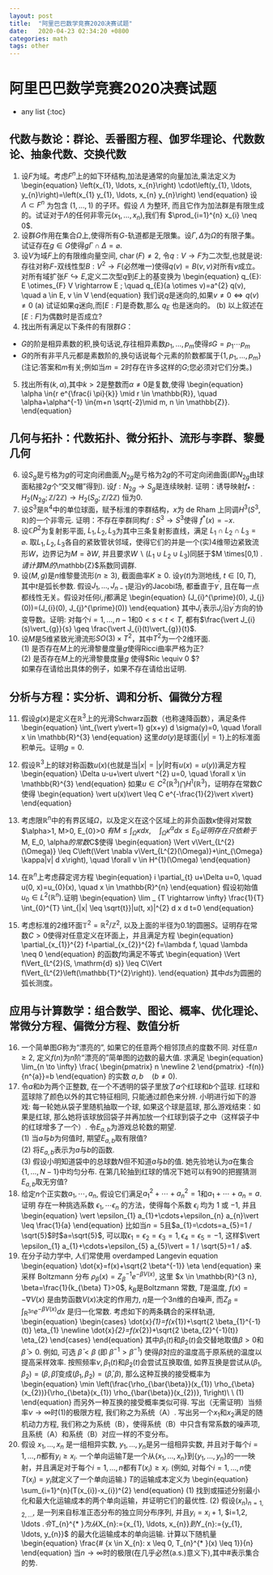 ```yaml
---
layout: post
title:  "阿里巴巴数学竞赛2020决赛试题"
date:   2020-04-23 02:34:20 +0800
categories: math
tags: other
---
```


# 阿里巴巴数学竞赛2020决赛试题

* any list
{:toc}

## 代数与数论：群论、丢番图方程、伽罗华理论、代数数论、抽象代数、交换代数
1. 设$F$为域。考虑$F^n$上的如下环结构,加法是通常的向量加法,乘法定义为
 \begin{equation}
 \left(x_{1}, \ldots, x_{n}\right) \cdot\left(y_{1}, \ldots, y_{n}\right)=\left(x_{1} y_{1}, \ldots, x_{n} y_{n}\right)
 \end{equation}
 设 $\Lambda \subset F^{n}$ 为包含 $(1, \ldots, 1)$ 的子环。假设 $\Lambda$ 为整环, 而且它作为加法群是有限生成的。试证对于$\Lambda$的任何非零元$(x_1, \ldots, x_{n})$,我们有 $\prod_{i=1}^{n} x_{i} \neq 0$.
2. 设群$G$作用在集合$\Omega$上,使得所有$G$-轨道都是无限集。设$\Gamma, \Delta$为$\Omega$的有限子集。试证存在$g \in G$使得$g \Gamma\cap\Delta=\varnothing$.
3. 设$V$为域$F$上的有限维向量空间, $\operatorname{char}(F) \neq 2$, 令$q: V \to F$为二次型,也就是说:存往对称$F$-双线性型$B : V^{2} \to F$(必然唯一)使得$q(v)=B(v, v)$对所有$v$成立。对所有域扩张$F\hookrightarrow E$,定义二次型$q$到$E$上的基变换为
 \begin{equation}
 q_{E}: E \otimes_{F} V \rightarrow E ; \quad q_{E}(a \otimes v)=a^{2} q(v), \quad a \in E, v \in V
 \end{equation}
 我们说$q$是迷向的,如果$v \neq 0 \Longleftrightarrow q(v) \neq 0$
 (a) 试证如果$q$迷向,而$[E: F]$是奇数,那么 $q_{E}$ 也是迷向的。
 (b) 以上叙述在$[E: F]$为偶数时是否成立?
4. 找出所有满足以下条件的有限群$G$：
 - $G$的阶是相异素数的积,换句话说,存往相异素数$p_{1}, \ldots, p_{m}$使得$\sharp G=p_{1} \cdots p_{m}$
 - $G$的所有非平凡元都是素数阶的,换句话说每个元素的阶数都属于$\{1, p_{1}, \ldots, p_{m}\}$    
 (注记:答案和$m$有关;例如当$m=2$时存在许多这样的$G$;您必须对它们分类。)
5. 找出所有$(k, \alpha)$,其中$k>2$是整数而$\alpha \neq 0$是复数,使得
 \begin{equation}
 \alpha \in\{r e^{\frac{i \pi}{k}} \mid r \in \mathbb{R}\}, \quad \alpha+\alpha^{-1} \in\{m+n \sqrt{-2}\mid m, n \in \mathbb{Z}\}.
 \end{equation}



## 几何与拓扑：代数拓扑、微分拓扑、流形与李群、黎曼几何

6. 设$S_{g}$是亏格为$g$的可定向闭曲面,$N_{2 g}$是亏格为$2 g$的不可定向闭曲面(即$N_{2 g}$由球面粘接$2 g$个“交叉帽”得到). 设$f: N_{2 g} \to S_{g}$是连续映射. 证明：诱导映射$f_{* }: H_{2}(N_{2 g} ; \mathbb{Z} / 2 \mathbb{Z}) \to H_{2}(S_{g} ; \mathbb{Z} / 2 \mathbb{Z})$ 恒为$0$.
7. 设$S^{3}$是$\mathbb{R}^{4}$中的单位球面，赋予标淮的李群结构，$x$为 de Rham 上同调$H^{3}(S^{3}, \mathbb{R})$的一个非零元. 证明：不存在李群同构$f: S^{3} \to S^{3}$使得 $f^{* }(x)=-x$.
8. 设$\mathbb{C}P^2$为复射影平面, $L_{1}, L_{2}, L_{3}$为其中三条复射影直线，满足 $L_{1} \cap L_{2}\cap L_{3}=\varnothing$. 取$L_{1}, L_{2}, L_{3}$各自的紧致管状邻域，使得它们的并是一个(实)4维带边紧致流形$W$，边界记为$M = \partial W$, 并且要求$W \backslash (L_{1} \cup L_{2} \cup L_{3})$同胚于$M \times[0,1) $. 请计算$M$的$\mathbb{Z}$系数同调群.
9. 设$(M,g)$是$n$维黎曼流形$(n \geq 3)$, 截面曲率$K \geq 0$. 设$\gamma(t)$为测地线, $t \in[0, T)$, 其中$t$是弧长参数. 假设$J_{1}, \ldots, J_{n-1}$是沿$\gamma$的Jacobi场, 都垂直于$\gamma^{\prime}$, 且在每一点都线性无关。假设对任何$i, j$都满足
 \begin{equation}
 (J_{i}^{\prime}(0), J_{j}(0))=(J_{i}(0), J_{j}^{\prime}(0))
 \end{equation}
 其中$J_{i}^{\prime}$表示$J_{i}$沿$\gamma^{\prime}$方向的协变导数。证明: 对每个$i=1, \ldots, n-1$和$0< s< t<T$, 都有$\frac{\vert J_{i}(s)\vert_{g}}{s} \geq \frac{\vert J_{i}(t)\vert_{g}}{t}$.
10. 设$M$是$5$维紧致光滑流形$SO(3) \times T^2$，其中$T^{2}$为一个$2$维环面.   
 (1) 是否存在$M$上的光滑黎曼度量$g$使得Ricci曲率严格为正?    
 (2) 是否存在$M$上的光滑黎曼度量$g$ 使得$Ric \equiv 0 $?    
 如果存在请给出具体的例子，如果不存在请给出证明.   



## 分析与方程：实分析、调和分析、偏微分方程

11. 假设$g(x)$是定义在$\mathbb{R}^{3}$上的光滑Schwarz函数（也称速降函数），满足条件
\begin{equation}
\int_{\vert y\vert=1} g(x+y) d \sigma(y)=0, \quad \forall x \in \mathbb{R}^{3}
\end{equation}
这里$d\sigma(y)$是球面$\{\vert y\vert = 1 \}$上的标准面积单元。证明$g = 0$.

12. 假设$\mathbb{R}^3$上的球对称函数$u(x)$(也就是当$\vert x\vert = \vert y\vert$时有$u(x) = u(y)$)满足方程
\begin{equation}
\Delta u-u+\vert u\vert ^{2} u=0, \quad \forall x \in \mathbb{R}^{3}
\end{equation}
如果$u\in C^2(\mathbb{R}^3)\bigcap H^{1}(\mathbb{R}^3)$，证明存在常数$C$使得
\begin{equation}
\vert u(x)\vert \leq C e^{-\frac{1}{2}\vert x\vert}
\end{equation}

13. 考虑限$\mathbb{R}^n$中的有界区域$\Omega$，以及定义在这个区域上的非负函数$\kappa$使得对常数 $\alpha>1, M>0, E_{0}>0 $有
\begin{equation}
M \leq \int_{\Omega} \kappa d x, \quad \int_{\Omega} \kappa^{\alpha} d x \leq E_{0}
\end{equation}
证明存在只依赖于$M, E_0, \alpha$的常数$C$使得
\begin{equation}
\Vert v\Vert_{L^{2}(\Omega)} \leq C\left(\Vert \nabla v\Vert_{L^{2}(\Omega)}+\int_{\Omega} \kappa|v| d x\right), \quad \forall v \in H^{1}(\Omega)
\end{equation}

14. 在$\mathbb{R}^n$上考虑薛定谔方程
\begin{equation}
i \partial_{t} u+\Delta u=0, \quad u(0, x)=u_{0}(x), \quad x \in \mathbb{R}^{n}
\end{equation}
假设初始值 $u_{0} \in L^{2}\left(\mathbb{R}^{n}\right)$.证明
\begin{equation}
\lim _ {T \rightarrow \infty} \frac{1}{T} \int_{0}^{T} \int_{|x| \leq \sqrt{t}}|u(t, x)|^{2} d x d t=0
\end{equation}

15. 考虑标准的2维环面$\mathbb{T}^2 = \mathbb{R}^2/\mathbb{Z}^2$, 以及上面的半径为$0.1$的圆圈$S$。证明存在常数$C>0$使得对任意定义在环面上，并且满足方程
\begin{equation}
\partial_{x_{1}}^{2} f-\partial_{x_{2}}^{2} f=\lambda f, \quad \lambda \neq 0
\end{equation}
的函数$f$均满足不等式 
\begin{equation}
\Vert f\Vert_{L^{2}(S, \mathrm{d} s)} \leq C\Vert f\Vert_{L^{2}\left(\mathbb{T}^{2}\right)}.
\end{equation}
其中$ds$为圆圈的弧长测度。

## 应用与计算数学：组合数学、图论、概率、优化理论、常微分方程、偏微分方程、数值分析

16. 一个简单图$G$称为“漂亮的”, 如果它的任意两个相邻顶点的度数不同. 对任意$n \geq 2$, 定义$f(n)$为$n$阶“漂亮的”简单图的边数的最大值. 求满足
 \begin{equation}
 \lim_{n \to \infty} \frac{
 \begin{pmatrix}
 n \newline
 2
 \end{pmatrix}
 -f(n)}{n^{a}}=b
 \end{equation}
 的实数 $a, b \quad(b \neq 0)$.
17. 令$a$和$b$为两个正整数, 在一个不透明的袋子里放了$a$个红球和$b$个蓝球. 红球和蓝球除了颜色以外的其它特征相同, 只能通过颜色来分辨. 小明进行如下的游戏: 每一轮她从袋子里随机抽取一个球, 如果这个球是蓝球, 那么游戏结束：如果是红球, 那么她将该球放回袋子并再加放一个红球到袋子之中（这样袋子中的红球增多了一个）. 令$E_{a, b}$为游戏总轮数的期望.   
 (1) 当$a$与$b$为何值时, 期望$E_{a, b}$取有限值?   
 (2) 将$E_{a, b}$表示为$a$与$b$的函数.   
 (3) 假设小明知道袋中的总球数$N$但不知道$a$与$b$的值. 她先验地认为$a$在集合$\{1, \ldots, N-1\}$中均匀分布. 在第几轮抽到红球的情况下她可以有$90%$的把握猜测$E_{a, b}$取无穷值?
18. 给定$n$个正实数$a_{1}, \cdots, a_{n}$, 假设它们满足$a_{1}^{2}+\cdots+a_{n}^{2}=1$和$a_{1}+\cdots+a_{n}=a$. 证明 存在一种挑选系数 $\epsilon_{1}, \cdots \epsilon_{n}$ 的方法，使得每个系数 $\epsilon_{i}$ 均为 $1$ 或 $-1$, 并且
 \begin{equation}
 \vert \epsilon_{1} a_{1}+\cdots+\epsilon_{n} a_{n}\vert \leq \frac{1}{a}
 \end{equation}
 比如当$n=5$且$a_{1}=\cdots=a_{5}=1 / \sqrt{5}$时$a=\sqrt{5}$, 可以取$\epsilon_{1}=\epsilon_{2}=\epsilon_{3}=1, \epsilon_{4}=\epsilon_{5}=-1$, 
 这样$\vert \epsilon_{1} a_{1}+\cdots+\epsilon_{5} a_{5}\vert = 1 / \sqrt{5}=1 / a$.
19. 在分子动力学中, 人们常使用 overdamped Langevin equation
 \begin{equation}
 \dot{x}=f(x)+\sqrt{2 \beta^{-1}} \eta
 \end{equation}
 来采样 Boltzmann 分布 $\rho_{\beta}(x)=Z_{\beta}^{-1} e^{-\beta V(x)}$, 这里 $x \in \mathbb{R}^{3 n}, \beta=\frac{1}{k_{\beta} T}>0$, $k_{B}$是Boltzmann 常数, $T$是温度, $f(x)=-\nabla V(x)$ 是由势函数$V(x)$决定的作用力, $\eta$是一个$3 \mathrm{n}$维的白噪声, 而$Z_{\beta}=\int_{\mathrm{R}^{3n}} e^{-\beta V(x)} d x$ 是归一化常数. 考虑如下的两条耦合的采样轨道,
 \begin{equation}
 \begin{cases}
 \dot{x}_{1}=f(x_{1})+\sqrt{2 \beta_{1}^{-1}(t)} \eta_{1} \newline
 \dot{x}_{2}=f(x_{2})+\sqrt{2 \beta_{2}^{-1}(t)} \eta_{2}
 \end{cases}
 \end{equation}
 其中$\beta_{1}(t)$和$\beta_{2}(t)$会交替地取值$\beta>0$和$\bar{\beta}>0$. 例如, 可选 $\bar{\beta}<\beta$  (即 $\bar{\beta}^{-1}>\beta^{-1}$) 使得$\bar{\beta}$对应的温度高于原系统的温度以提高采样效率. 按照频率$\nu, \beta_{1}(t)$和$\beta_{2}(t)$会尝试互换取值, 如界互换是尝试从$(\beta_{1}, \beta_{2})=(\beta, \bar{\beta})$变成$(\beta_{1}, \beta_{2})=(\bar{\beta}, \beta)$, 那么这种互换的接受概率为
 \begin{equation}
 \min \left(\frac{\rho_{\bar{\beta}}(x_{1}) \rho_{\beta}(x_{2})}{\rho_{\beta}(x_{1}) \rho_{\bar{\beta}}(x_{2})}, 1\right)\ \ (1)
 \end{equation}
 而另外一种互换的接受概率类似可得. 写出（无需证明）当频率$\nu \to \infty$时$(1)$的极限方程, 我们称之为系统（A）. 写出另一个$x_1$和$x_{2}$满足的随机动力方程, 我们称之为系统（B），使得系统（B）中只含有常系数的噪声项, 且系统（A）和系统（B）对应一样的不变分布。
20. 假设 $x_{1}, \ldots, x_{n}$ 是一组相异实数, $y_{1}, \ldots, y_{n}$是另一组相异实数, 并且对于每个$i=1, \ldots, n$都有$y_{i} \geq x_{i}$. 一个单向运输$T$是一个从$\{x_{1}, \ldots, x_{n}\}$到$\{y_{1}, \ldots, y_{n}\}$的一一映射，并且满足对于每个$i=1, \ldots, n$都有$T(x_{i}) \geq x_{i}$. (例如, 对每个$i=1, \ldots, n$使$T(x_{i})=y_{i}$就定义了一个单向运输.) $T$的运输成本定义为
 \begin{equation}
 \sum_{i=1}^{n}(T(x_{i})-x_{i})^{2}
 \end{equation}
 (1) 找到或描述分别最小化和最大化运输成本的两个单向运输，并证明它们的最优性.
 (2) 假设$(x_{n})_ {n=1,2,\ldots}$, 是一列来自标准正态分布的独立同分布序列, 并且$y_{i}=x_{i}+1$, $i=1,2, \ldots $. 令$T_{n}^{* }$为从$X_{n}:=\{x_{1}, \ldots, x_{n}\}$到$Y_{n}:=\{y_{1}, \ldots, y_{n}\}$ 的最大化运输成本的单向运输. 计算以下随机量
 \begin{equation}
 \frac{\# \{x \in X_{n}: x \leq 0, T_{n}^{* }(x) \leq 1\}}{n}
 \end{equation}
 当$n \to \infty$时的极限(在几乎必然(a.s.)意义下),其中$\#$表示集合的势.